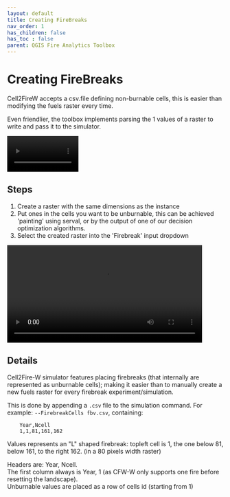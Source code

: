 ```yaml
---
layout: default
title: Creating FireBreaks
nav_order: 1
has_children: false
has_toc : false
parent: QGIS Fire Analytics Toolbox
---
```

# Creating FireBreaks

Cell2FireW accepts a csv.file defining non-burnable cells, this is easier than modifying the fuels raster every time.

Even friendlier, the toolbox implements parsing the 1 values of a raster to write and pass it to the simulator.

<video controls loop style="width: 33%;">
  <source src="./img/algo_sim-firebreak_sample.mp4" type="video/mp4">
  Your browser does not support the video tag.
</video>


## Steps

1. Create a raster with the same dimensions as the instance
2. Put ones in the cells you want to be unburnable, this can be achieved 'painting' using serval, or by the output of one of our decision optimization algorithms.
3. Select the created raster into the 'Firebreak' input dropdown

<video controls loop style="width: 90%;">
  <source src="./img/create_firebreak.mp4" type="video/mp4">
  Your browser does not support the video tag.
</video>

## Details

Cell2Fire-W simulator features placing firebreaks (that internally are represented as unburnable cells); making it easier than to manually create a new fuels raster for every firebreak experiment/simulation.

This is done by appending a `.csv` file to the simulation command. For example: `--FirebreakCells fbv.csv`, containing:

        Year,Ncell
        1,1,81,161,162

Values represents an "L" shaped firebreak: topleft cell is 1, the one below 81, below 161, to the right 162. (in a 80 pixels width raster)

Headers are: Year, Ncell.  
The first column always is Year, 1 (as CFW-W only supports one fire before resetting the landscape).  
Unburnable values are placed as a row of cells id (starting from 1)

